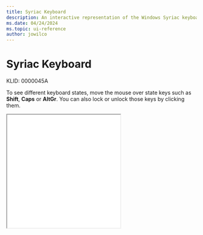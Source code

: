 ```yaml
---
title: Syriac Keyboard
description: An interactive representation of the Windows Syriac keyboard. To see different keyboard states, click or move the mouse over the state keys.
ms.date: 04/24/2024
ms.topic: ui-reference
author: jowilco
---
```


# Syriac Keyboard

KLID: 0000045A

To see different keyboard states, move the mouse over state keys such as **Shift**, **Caps** or **AltGr**. You can also lock or unlock those keys by clicking them.

<iframe src="kbdsyr1.html" height="300"></iframe>
